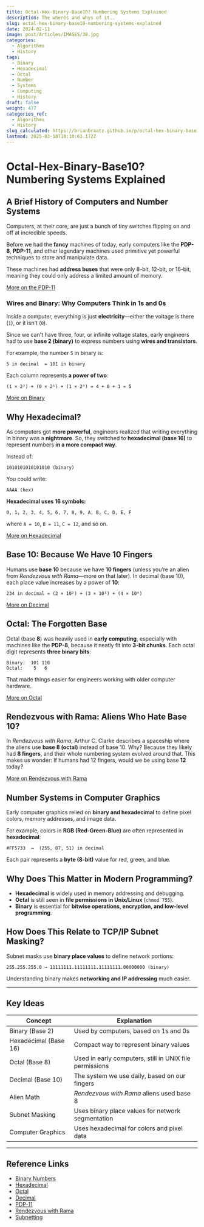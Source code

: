 ```yaml
---
title: Octal-Hex-Binary-Base10? Numbering Systems Explained
description: The wheres and whys of it..
slug: octal-hex-binary-base10-numbering-systems-explained
date: 2024-02-11
image: post/Articles/IMAGES/30.jpg
categories:
  - Algorithms
  - History
tags:
  - Binary
  - Hexadecimal
  - Octal
  - Number
  - Systems
  - Computing
  - History
draft: false
weight: 477
categories_ref:
  - Algorithms
  - History
slug_calculated: https://brianbraatz.github.io/p/octal-hex-binary-base10?-numbering-systems-explained
lastmod: 2025-03-18T18:10:03.172Z
---
```

# Octal-Hex-Binary-Base10? Numbering Systems Explained

## A Brief History of Computers and Number Systems

Computers, at their core, are just a bunch of tiny switches flipping on and off at incredible speeds.

Before we had the **fancy** machines of today, early computers like the **PDP-8**, **PDP-11**, and other legendary machines used primitive yet powerful techniques to store and manipulate data.

These machines had **address buses** that were only 8-bit, 12-bit, or 16-bit, meaning they could only address a limited amount of memory.

[More on the PDP-11](https://en.wikipedia.org/wiki/PDP-11)

### Wires and Binary: Why Computers Think in 1s and 0s

Inside a computer, everything is just **electricity**—either the voltage is there (`1`), or it isn’t (`0`).

Since we can't have three, four, or infinite voltage states, early engineers had to use **base 2 (binary)** to express numbers using **wires and transistors**.

For example, the number `5` in binary is:

```
5 in decimal  = 101 in binary
```

Each column represents **a power of two**:

```
(1 × 2²) + (0 × 2¹) + (1 × 2⁰) = 4 + 0 + 1 = 5
```

[More on Binary](https://en.wikipedia.org/wiki/Binary_number)

## Why Hexadecimal?

As computers got **more powerful**, engineers realized that writing everything in binary was a **nightmare**. So, they switched to **hexadecimal (base 16)** to represent numbers **in a more compact way**.

Instead of:

```
1010101010101010 (binary)
```

You could write:

```
AAAA (hex)
```

**Hexadecimal uses 16 symbols:**

```
0, 1, 2, 3, 4, 5, 6, 7, 8, 9, A, B, C, D, E, F
```

where `A = 10`, `B = 11`, `C = 12`, and so on.

[More on Hexadecimal](https://en.wikipedia.org/wiki/Hexadecimal)

## Base 10: Because We Have 10 Fingers

Humans use **base 10** because we have **10 fingers** (unless you’re an alien from *Rendezvous with Rama*—more on that later). In decimal (base 10), each place value increases by a power of **10**:

```
234 in decimal = (2 × 10²) + (3 × 10¹) + (4 × 10⁰)
```

[More on Decimal](https://en.wikipedia.org/wiki/Decimal)

## Octal: The Forgotten Base

Octal (base **8**) was heavily used in **early computing**, especially with machines like the **PDP-8**, because it neatly fit into **3-bit chunks**. Each octal digit represents **three binary bits**:

```
Binary:  101 110
Octal:    5   6
```

That made things easier for engineers working with older computer hardware.

[More on Octal](https://en.wikipedia.org/wiki/Octal)

## Rendezvous with Rama: Aliens Who Hate Base 10?

In *Rendezvous with Rama*, Arthur C. Clarke describes a spaceship where the aliens use **base 8 (octal)** instead of base 10. Why? Because they likely had **8 fingers**, and their whole numbering system evolved around that. This makes us wonder: If humans had 12 fingers, would we be using base **12** today?

[More on Rendezvous with Rama](https://en.wikipedia.org/wiki/Rendezvous_with_Rama)

## Number Systems in Computer Graphics

Early computer graphics relied on **binary and hexadecimal** to define pixel colors, memory addresses, and image data.

For example, colors in **RGB (Red-Green-Blue)** are often represented in **hexadecimal**:

```
#FF5733  →  (255, 87, 51) in decimal
```

Each pair represents a **byte (8-bit)** value for red, green, and blue.

## Why Does This Matter in Modern Programming?

* **Hexadecimal** is widely used in memory addressing and debugging.
* **Octal** is still seen in **file permissions in Unix/Linux** (`chmod 755`).
* **Binary** is essential for **bitwise operations, encryption, and low-level programming**.

## How Does This Relate to TCP/IP Subnet Masking?

Subnet masks use **binary place values** to define network portions:

```
255.255.255.0 → 11111111.11111111.11111111.00000000 (binary)
```

Understanding binary makes **networking and IP addressing** much easier.

<!-- 

## Conclusion

Understanding numbering systems is essential for **programming, networking, graphics, and system architecture**. Whether you're **debugging code**, **configuring a network**, or **reading an old sci-fi book**, number bases are everywhere.
-->

***

## Key Ideas

| Concept               | Explanation                                             |
| --------------------- | ------------------------------------------------------- |
| Binary (Base 2)       | Used by computers, based on 1s and 0s                   |
| Hexadecimal (Base 16) | Compact way to represent binary values                  |
| Octal (Base 8)        | Used in early computers, still in UNIX file permissions |
| Decimal (Base 10)     | The system we use daily, based on our fingers           |
| Alien Math            | *Rendezvous with Rama* aliens used base 8               |
| Subnet Masking        | Uses binary place values for network segmentation       |
| Computer Graphics     | Uses hexadecimal for colors and pixel data              |

***

## Reference Links

* [Binary Numbers](https://en.wikipedia.org/wiki/Binary_number)
* [Hexadecimal](https://en.wikipedia.org/wiki/Hexadecimal)
* [Octal](https://en.wikipedia.org/wiki/Octal)
* [Decimal](https://en.wikipedia.org/wiki/Decimal)
* [PDP-11](https://en.wikipedia.org/wiki/PDP-11)
* [Rendezvous with Rama](https://en.wikipedia.org/wiki/Rendezvous_with_Rama)
* [Subnetting](https://en.wikipedia.org/wiki/Subnetwork)
